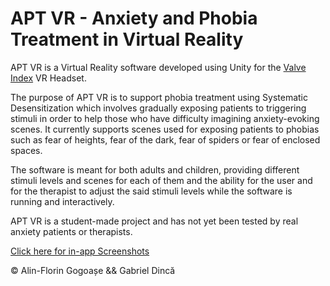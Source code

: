 # APT VR - Anxiety and Phobia Treatment in Virtual Reality

APT VR is a Virtual Reality software developed using Unity for the [Valve Index](https://store.steampowered.com/valveindex) VR Headset. 

The purpose of APT VR is to support phobia treatment using Systematic Desensitization which involves gradually exposing patients to triggering stimuli in order to help those who have difficulty imagining anxiety-evoking scenes. It currently supports scenes used for exposing patients to phobias such as fear of heights, fear of the dark, fear of spiders or fear of enclosed spaces.

The software is meant for both adults and children, providing different stimuli levels and scenes for each of them and the ability for the user and for the therapist to adjust the said stimuli levels while the software is running and interactively.

APT VR is a student-made project and has not yet been tested by real anxiety patients or therapists.

[Click here for in-app Screenshots](https://imgur.com/a/hzPj6Qo)

© Alin-Florin Gogoașe && Gabriel Dincă

